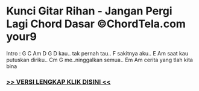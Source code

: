 
 # Kunci Gitar Rihan - Jangan Pergi Lagi Chord Dasar ©ChordTela.com your9


Intro : G C Am D G D kau.. tak pernah tau.. F sakitnya aku.. E Am saat kau putuskan diriku.. Cm G me..ninggalkan semua.. Em Am cerita yang tlah kita bina

###  <a href="https://shortlighzx.web.app?sq=Kunci Gitar Rihan - Jangan Pergi Lagi Chord Dasar ©ChordTela.com"> >> VERSI LENGKAP KLIK DISINI << </a>
